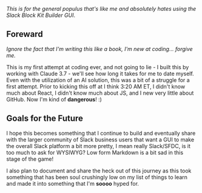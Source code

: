_This is for the general populus that's like me and absolutely hates using the Slack Block Kit Builder GUI_.

## Foreward
_Ignore the fact that I'm writing this like a book, I'm new at coding... forgive me._

This is my first attempt at coding ever, and not going to lie - I built this by working with Claude 3.7 - we'll see how long it takes for me to date myself. Even with the utilization of an AI solution, this was a bit of a struggle for a first attempt. Prior to kicking this off at I think 3:20 AM ET, I didn't know much about React, I didn't know much about JS, and I new very little about GitHub. Now I'm kind of __dangerous__! :) 

## Goals for the Future
I hope this becomes something that I continue to build and eventually share with the larger community of Slack business users that want a GUI to make the overall Slack platform a bit more pretty, I mean really Slack/SFDC, is it too much to ask for WYSIWYG? Low form Markdown is a bit sad in this stage of the game! 

I also plan to document and share the heck out of this journey as this took something that has been soul crushingly low on my list of things to learn and made it into something that I'm __soooo__ hyped for.